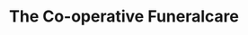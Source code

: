---
title: "The Co-operative Funeralcare"
url: /aldershot/the-co-operative-funeralcare/
shop: funeral directors
---